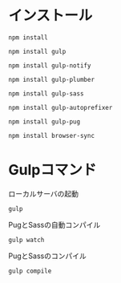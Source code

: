 # インストール
```
npm install
```

```
npm install gulp
```

```
npm install gulp-notify
```

```
npm install gulp-plumber
```

```
npm install gulp-sass
```

```
npm install gulp-autoprefixer
```

```
npm install gulp-pug
```

```
npm install browser-sync
```

# Gulpコマンド

ローカルサーバの起動

```
gulp
```

PugとSassの自動コンパイル

```
gulp watch
```

PugとSassのコンパイル

```
gulp compile
```